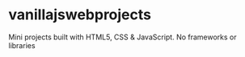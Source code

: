 # vanillajswebprojects
Mini projects built with HTML5, CSS &amp; JavaScript. No frameworks or libraries

